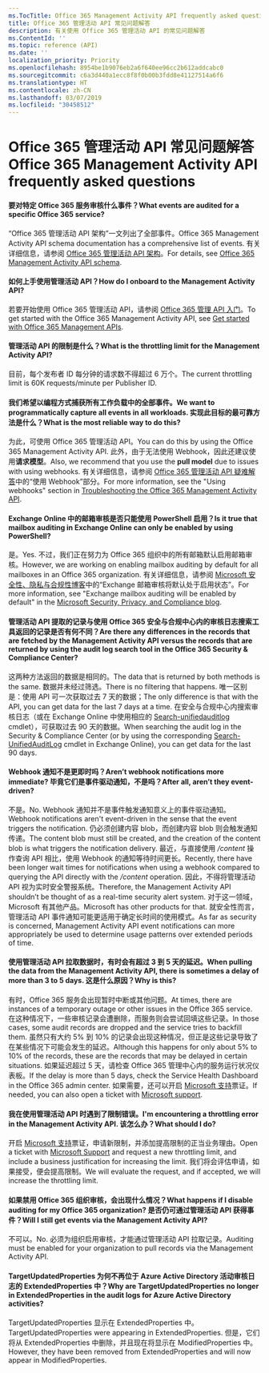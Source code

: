 ```yaml
---
ms.TocTitle: Office 365 Management Activity API frequently asked questions
title: Office 365 管理活动 API 常见问题解答
description: 有关使用 Office 365 管理活动 API 的常见问题解答
ms.ContentId: ''
ms.topic: reference (API)
ms.date: ''
localization_priority: Priority
ms.openlocfilehash: 8954be1b9076eb2a6f640ee96cc2b612addcabc0
ms.sourcegitcommit: c6a3d440a1ecc8f8f0b00b3fdd8e41127514a6f6
ms.translationtype: HT
ms.contentlocale: zh-CN
ms.lasthandoff: 03/07/2019
ms.locfileid: "30458512"
---
```

# <a name="office-365-management-activity-api-frequently-asked-questions"></a><span data-ttu-id="ae1be-103">Office 365 管理活动 API 常见问题解答</span><span class="sxs-lookup"><span data-stu-id="ae1be-103">Office 365 Management Activity API frequently asked questions</span></span>

#### <a name="what-events-are-audited-for-a-specific-office-365-service"></a><span data-ttu-id="ae1be-104">要对特定 Office 365 服务审核什么事件？</span><span class="sxs-lookup"><span data-stu-id="ae1be-104">What events are audited for a specific Office 365 service?</span></span>

<span data-ttu-id="ae1be-105">“Office 365 管理活动 API 架构”一文列出了全部事件。</span><span class="sxs-lookup"><span data-stu-id="ae1be-105">Office 365 Management Activity API schema documentation has a comprehensive list of events.</span></span> <span data-ttu-id="ae1be-106">有关详细信息，请参阅 [Office 365 管理活动 API 架构](office-365-management-activity-api-schema.md)。</span><span class="sxs-lookup"><span data-stu-id="ae1be-106">For details, see [Office 365 Management Activity API schema](office-365-management-activity-api-schema.md).</span></span>

#### <a name="how-do-i-onboard-to-the-management-activity-api"></a><span data-ttu-id="ae1be-107">如何上手使用管理活动 API？</span><span class="sxs-lookup"><span data-stu-id="ae1be-107">How do I onboard to the Management Activity API?</span></span>

<span data-ttu-id="ae1be-108">若要开始使用 Office 365 管理活动 API，请参阅 [Office 365 管理 API 入门](get-started-with-office-365-management-apis.md)。</span><span class="sxs-lookup"><span data-stu-id="ae1be-108">To get started with the Office 365 Management Activity API, see [Get started with Office 365 Management APIs](get-started-with-office-365-management-apis.md).</span></span>
 
#### <a name="what-is-the-throttling-limit-for-the--management-activity-api"></a><span data-ttu-id="ae1be-109">管理活动 API 的限制是什么？</span><span class="sxs-lookup"><span data-stu-id="ae1be-109">What is the throttling limit for the  Management Activity API?</span></span>

<span data-ttu-id="ae1be-110">目前，每个发布者 ID 每分钟的请求数不得超过 6 万个。</span><span class="sxs-lookup"><span data-stu-id="ae1be-110">The current throttling limit is 60K requests/minute per Publisher ID.</span></span> 

#### <a name="we-want-to-programmatically-capture-all-events-in-all-workloads-what-is-the-most-reliable-way-to-do-this"></a><span data-ttu-id="ae1be-111">我们希望以编程方式捕获所有工作负载中的全部事件。</span><span class="sxs-lookup"><span data-stu-id="ae1be-111">We want to programmatically capture all events in all workloads.</span></span> <span data-ttu-id="ae1be-112">实现此目标的最可靠方法是什么？</span><span class="sxs-lookup"><span data-stu-id="ae1be-112">What is the most reliable way to do this?</span></span>

<span data-ttu-id="ae1be-113">为此，可使用 Office 365 管理活动 API。</span><span class="sxs-lookup"><span data-stu-id="ae1be-113">You can do this by using the Office 365 Management Activity API.</span></span> <span data-ttu-id="ae1be-114">此外，由于无法使用 Webhook，因此还建议使用**请求模型**。</span><span class="sxs-lookup"><span data-stu-id="ae1be-114">Also, we recommend that you use the **pull model** due to issues with using webhooks.</span></span> <span data-ttu-id="ae1be-115">有关详细信息，请参阅 [Office 365 管理活动 API 疑难解答](troubleshooting-the-office-365-management-activity-api.md#using-webhooks)中的“使用 Webhook”部分。</span><span class="sxs-lookup"><span data-stu-id="ae1be-115">For more information, see the "Using webhooks" section in [Troubleshooting the Office 365 Management Activity API](troubleshooting-the-office-365-management-activity-api.md#using-webhooks).</span></span>

#### <a name="is-it-true-that-mailbox-auditing-in-exchange-online-can-only-be-enabled-by-using-powershell"></a><span data-ttu-id="ae1be-116">Exchange Online 中的邮箱审核是否只能使用 PowerShell 启用？</span><span class="sxs-lookup"><span data-stu-id="ae1be-116">Is it true that mailbox auditing in Exchange Online can only be enabled by using PowerShell?</span></span>

<span data-ttu-id="ae1be-117">是。</span><span class="sxs-lookup"><span data-stu-id="ae1be-117">Yes.</span></span> <span data-ttu-id="ae1be-118">不过，我们正在努力为 Office 365 组织中的所有邮箱默认启用邮箱审核。</span><span class="sxs-lookup"><span data-stu-id="ae1be-118">However, we are working on enabling mailbox auditing by default for all mailboxes in an Office 365 organization.</span></span> <span data-ttu-id="ae1be-119">有关详细信息，请参阅 [Microsoft 安全性、隐私与合规性博客](https://techcommunity.microsoft.com/t5/Security-Privacy-and-Compliance/Exchange-Mailbox-Auditing-will-be-enabled-by-default/ba-p/215171)中的“Exchange 邮箱审核将默认处于启用状态”。</span><span class="sxs-lookup"><span data-stu-id="ae1be-119">For more information, see "Exchange mailbox auditing will be enabled by default" in the [Microsoft Security, Privacy, and Compliance blog](https://techcommunity.microsoft.com/t5/Security-Privacy-and-Compliance/Exchange-Mailbox-Auditing-will-be-enabled-by-default/ba-p/215171).</span></span>

#### <a name="are-there-any-differences-in-the-records-that-are-fetched-by-the-management-activity-api-versus-the-records-that-are-returned-by-using-the-audit-log-search-tool-in-the-office-365-security--compliance-center"></a><span data-ttu-id="ae1be-120">管理活动 API 提取的记录与使用 Office 365 安全与合规中心内的审核日志搜索工具返回的记录是否有何不同？</span><span class="sxs-lookup"><span data-stu-id="ae1be-120">Are there any differences in the records that are fetched by the Management Activity API versus the records that are returned by using the audit log search tool in the Office 365 Security & Compliance Center?</span></span>

<span data-ttu-id="ae1be-121">这两种方法返回的数据是相同的。</span><span class="sxs-lookup"><span data-stu-id="ae1be-121">The data that is returned by both methods is the same.</span></span> <span data-ttu-id="ae1be-122">数据并未经过筛选。</span><span class="sxs-lookup"><span data-stu-id="ae1be-122">There is no filtering that happens.</span></span> <span data-ttu-id="ae1be-123">唯一区别是：使用 API 可一次获取过去 7 天的数据；</span><span class="sxs-lookup"><span data-stu-id="ae1be-123">The only difference is that with the API, you can get data for the last 7 days at a time.</span></span> <span data-ttu-id="ae1be-124">在安全与合规中心内搜索审核日志（或在 Exchange Online 中使用相应的 [Search-unifiedauditlog](https://docs.microsoft.com/powershell/module/exchange/policy-and-compliance-audit/search-unifiedauditlog) cmdlet），可获取过去 90 天的数据。</span><span class="sxs-lookup"><span data-stu-id="ae1be-124">When searching the audit log in the Security & Compliance Center (or by using the corresponding [Search-UnifiedAuditLog](https://docs.microsoft.com/powershell/module/exchange/policy-and-compliance-audit/search-unifiedauditlog) cmdlet in Exchange Online), you can get data for the last 90 days.</span></span> 
 
#### <a name="arent-webhook-notifications-more-immediate-after-all-arent-they-event-driven"></a><span data-ttu-id="ae1be-125">Webhook 通知不是更即时吗？</span><span class="sxs-lookup"><span data-stu-id="ae1be-125">Aren’t webhook notifications more immediate?</span></span> <span data-ttu-id="ae1be-126">毕竟它们是事件驱动通知，不是吗？</span><span class="sxs-lookup"><span data-stu-id="ae1be-126">After all, aren’t they event-driven?</span></span>

<span data-ttu-id="ae1be-127">不是。</span><span class="sxs-lookup"><span data-stu-id="ae1be-127">No.</span></span> <span data-ttu-id="ae1be-128">Webhook 通知并不是事件触发通知意义上的事件驱动通知。</span><span class="sxs-lookup"><span data-stu-id="ae1be-128">Webhook notifications aren't event-driven in the sense that the event triggers the notification.</span></span> <span data-ttu-id="ae1be-129">仍必须创建内容 blob，而创建内容 blob 则会触发通知传递。</span><span class="sxs-lookup"><span data-stu-id="ae1be-129">The content blob must still be created, and the creation of the content blob is what triggers the notification delivery.</span></span> <span data-ttu-id="ae1be-130">最近，与直接使用 */content* 操作查询 API 相比，使用 Webhook 的通知等待时间更长。</span><span class="sxs-lookup"><span data-stu-id="ae1be-130">Recently, there have been longer wait times for notifications when using a webhook compared to querying the API directly with the */content* operation.</span></span> <span data-ttu-id="ae1be-131">因此，不得将管理活动 API 视为实时安全警报系统。</span><span class="sxs-lookup"><span data-stu-id="ae1be-131">Therefore, the Management Activity API shouldn’t be thought of as a real-time security alert system.</span></span> <span data-ttu-id="ae1be-132">对于这一领域，Microsoft 有其他产品。</span><span class="sxs-lookup"><span data-stu-id="ae1be-132">Microsoft has other products for that.</span></span> <span data-ttu-id="ae1be-133">就安全性而言，管理活动 API 事件通知可能更适用于确定长时间的使用模式。</span><span class="sxs-lookup"><span data-stu-id="ae1be-133">As far as security is concerned, Management Activity API event notifications can more appropriately be used to determine usage patterns over extended periods of time.</span></span>

#### <a name="when-pulling-the-data-from-the-management-activity-api-there-is-sometimes-a-delay-of-more-than-3-to-5-days-why-is-this"></a><span data-ttu-id="ae1be-134">使用管理活动 API 拉取数据时，有时会有超过 3 到 5 天的延迟。</span><span class="sxs-lookup"><span data-stu-id="ae1be-134">When pulling the data from the Management Activity API, there is sometimes a delay of more than 3 to 5 days.</span></span> <span data-ttu-id="ae1be-135">这是什么原因？</span><span class="sxs-lookup"><span data-stu-id="ae1be-135">Why is this?</span></span>

<span data-ttu-id="ae1be-136">有时，Office 365 服务会出现暂时中断或其他问题。</span><span class="sxs-lookup"><span data-stu-id="ae1be-136">At times, there are instances of a temporary outage or other issues in the Office 365 service.</span></span> <span data-ttu-id="ae1be-137">在这种情况下，一些审核记录会遭删除，而服务则会尝试回填这些记录。</span><span class="sxs-lookup"><span data-stu-id="ae1be-137">In those cases, some audit records are dropped and the service tries to backfill them.</span></span> <span data-ttu-id="ae1be-138">虽然只有大约 5% 到 10% 的记录会出现这种情况，但正是这些记录导致了在某些情况下可能会发生的延迟。</span><span class="sxs-lookup"><span data-stu-id="ae1be-138">Although this happens for only about 5% to 10% of the records, these are the records that may be delayed in certain situations.</span></span> <span data-ttu-id="ae1be-139">如果延迟超过 5 天，请检查 Office 365 管理中心内的服务运行状况仪表板。</span><span class="sxs-lookup"><span data-stu-id="ae1be-139">If the delay is more than 5 days, check the Service Health Dashboard in the Office 365 admin center.</span></span> <span data-ttu-id="ae1be-140">如果需要，还可以开启 [Microsoft 支持](https://support.office.com/article/contact-support-for-business-products-admin-help-32a17ca7-6fa0-4870-8a8d-e25ba4ccfd4b#ID0EAADAAA=online)票证。</span><span class="sxs-lookup"><span data-stu-id="ae1be-140">If needed, you can also open a ticket with [Microsoft support](https://support.office.com/article/contact-support-for-business-products-admin-help-32a17ca7-6fa0-4870-8a8d-e25ba4ccfd4b#ID0EAADAAA=online).</span></span>

#### <a name="im-encountering-a-throttling-error-in-the-management-activity-api-what-should-i-do"></a><span data-ttu-id="ae1be-141">我在使用管理活动 API 时遇到了限制错误。</span><span class="sxs-lookup"><span data-stu-id="ae1be-141">I'm encountering a throttling error in the Management Activity API.</span></span> <span data-ttu-id="ae1be-142">该怎么办？</span><span class="sxs-lookup"><span data-stu-id="ae1be-142">What should I do?</span></span>

<span data-ttu-id="ae1be-143">开启 [Microsoft 支持](https://support.office.com/article/contact-support-for-business-products-admin-help-32a17ca7-6fa0-4870-8a8d-e25ba4ccfd4b#ID0EAADAAA=online)票证，申请新限制，并添加提高限制的正当业务理由。</span><span class="sxs-lookup"><span data-stu-id="ae1be-143">Open a ticket with [Microsoft Support](https://support.office.com/article/contact-support-for-business-products-admin-help-32a17ca7-6fa0-4870-8a8d-e25ba4ccfd4b#ID0EAADAAA=online) and request a new throttling limit, and include a business justification for increasing the limit.</span></span> <span data-ttu-id="ae1be-144">我们将会评估申请，如果接受，便会提高限制。</span><span class="sxs-lookup"><span data-stu-id="ae1be-144">We will evaluate the request, and if accepted, we will increase the throttling limit.</span></span>

#### <a name="what-happens-if-i-disable-auditing-for-my-office-365-organization-will-i-still-get-events-via-the-management-activity-api"></a><span data-ttu-id="ae1be-145">如果禁用 Office 365 组织审核，会出现什么情况？</span><span class="sxs-lookup"><span data-stu-id="ae1be-145">What happens if I disable auditing for my Office 365 organization?</span></span> <span data-ttu-id="ae1be-146">是否仍可通过管理活动 API 获得事件？</span><span class="sxs-lookup"><span data-stu-id="ae1be-146">Will I still get events via the Management Activity API?</span></span>

<span data-ttu-id="ae1be-147">不可以。</span><span class="sxs-lookup"><span data-stu-id="ae1be-147">No.</span></span> <span data-ttu-id="ae1be-148">必须为组织启用审核，才能通过管理活动 API 拉取记录。</span><span class="sxs-lookup"><span data-stu-id="ae1be-148">Auditing must be enabled for your organization to pull records via the Management Activity API.</span></span>

#### <a name="why-are-targetupdatedproperties-no-longer-in-extendedproperties-in-the-audit-logs-for-azure-active-directory-activities"></a><span data-ttu-id="ae1be-149">TargetUpdatedProperties 为何不再位于 Azure Active Directory 活动审核日志的 ExtendedProperties 中？</span><span class="sxs-lookup"><span data-stu-id="ae1be-149">Why are TargetUpdatedProperties no longer in ExtendedProperties in the audit logs for Azure Active Directory activities?</span></span>

<span data-ttu-id="ae1be-150">TargetUpdatedProperties 显示在 ExtendedProperties 中。</span><span class="sxs-lookup"><span data-stu-id="ae1be-150">TargetUpdatedProperties were appearing in ExtendedProperties.</span></span> <span data-ttu-id="ae1be-151">但是，它们将从 ExtendedProperties 中删除，并且现在将显示在 ModifiedProperties 中。</span><span class="sxs-lookup"><span data-stu-id="ae1be-151">However, they have been removed from ExtendedProperties and will now appear in ModifiedProperties.</span></span>
